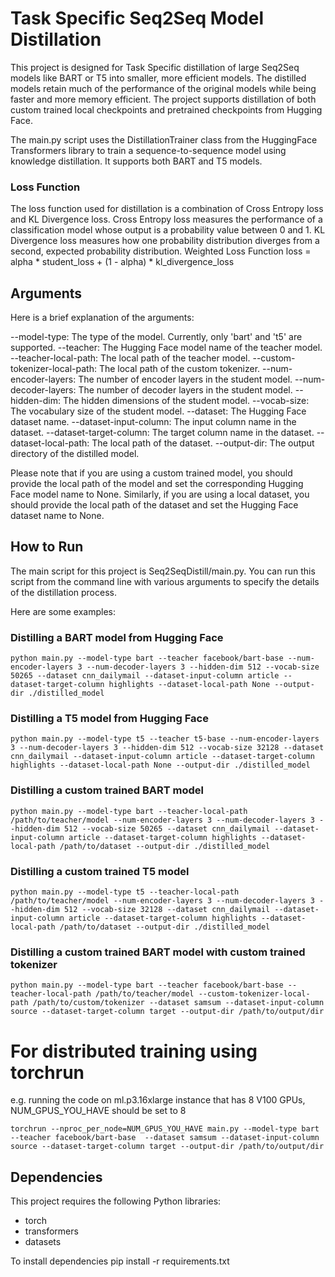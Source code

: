 # Task Specific Seq2Seq Model Distillation

This project is designed for Task Specific distillation of large Seq2Seq models like BART or T5 into smaller, more efficient models. The distilled models retain much of the performance of the original models while being faster and more memory efficient. The project supports distillation of both custom trained local checkpoints and pretrained checkpoints from Hugging Face.

The main.py script uses the DistillationTrainer class from the HuggingFace Transformers library to train a sequence-to-sequence model using knowledge distillation. It supports both BART and T5 models.

### Loss Function
The loss function used for distillation is a combination of Cross Entropy loss and KL Divergence loss. Cross Entropy loss measures the performance of a classification model whose output is a probability value between 0 and 1. KL Divergence loss measures how one probability distribution diverges from a second, expected probability distribution.
Weighted Loss Function 
    loss = alpha * student_loss + (1 - alpha) * kl_divergence_loss

## Arguments

Here is a brief explanation of the arguments:

--model-type: The type of the model. Currently, only 'bart' and 't5' are supported.
--teacher: The Hugging Face model name of the teacher model.
--teacher-local-path: The local path of the teacher model.
--custom-tokenizer-local-path: The local path of the custom tokenizer.
--num-encoder-layers: The number of encoder layers in the student model.
--num-decoder-layers: The number of decoder layers in the student model.
--hidden-dim: The hidden dimensions of the student model.
--vocab-size: The vocabulary size of the student model.
--dataset: The Hugging Face dataset name.
--dataset-input-column: The input column name in the dataset.
--dataset-target-column: The target column name in the dataset.
--dataset-local-path: The local path of the dataset.
--output-dir: The output directory of the distilled model.  

Please note that if you are using a custom trained model, you should provide the local path of the model and set the corresponding Hugging Face model name to None. Similarly, if you are using a local dataset, you should provide the local path of the dataset and set the Hugging Face dataset name to None.

## How to Run

The main script for this project is Seq2SeqDistill/main.py. You can run this script from the command line with various arguments to specify the details of the distillation process.

Here are some examples:

### Distilling a BART model from Hugging Face
    python main.py --model-type bart --teacher facebook/bart-base --num-encoder-layers 3 --num-decoder-layers 3 --hidden-dim 512 --vocab-size 50265 --dataset cnn_dailymail --dataset-input-column article --dataset-target-column highlights --dataset-local-path None --output-dir ./distilled_model

### Distilling a T5 model from Hugging Face
    python main.py --model-type t5 --teacher t5-base --num-encoder-layers 3 --num-decoder-layers 3 --hidden-dim 512 --vocab-size 32128 --dataset cnn_dailymail --dataset-input-column article --dataset-target-column highlights --dataset-local-path None --output-dir ./distilled_model

### Distilling a custom trained BART model

    python main.py --model-type bart --teacher-local-path /path/to/teacher/model --num-encoder-layers 3 --num-decoder-layers 3 --hidden-dim 512 --vocab-size 50265 --dataset cnn_dailymail --dataset-input-column article --dataset-target-column highlights --dataset-local-path /path/to/dataset --output-dir ./distilled_model

### Distilling a custom trained T5 model

    python main.py --model-type t5 --teacher-local-path /path/to/teacher/model --num-encoder-layers 3 --num-decoder-layers 3 --hidden-dim 512 --vocab-size 32128 --dataset cnn_dailymail --dataset-input-column article --dataset-target-column highlights --dataset-local-path /path/to/dataset --output-dir ./distilled_model

### Distilling a custom trained BART model with custom trained tokenizer
    python main.py --model-type bart --teacher facebook/bart-base --teacher-local-path /path/to/teacher/model --custom-tokenizer-local-path /path/to/custom/tokenizer --dataset samsum --dataset-input-column source --dataset-target-column target --output-dir /path/to/output/dir


# For distributed training using torchrun 
e.g. running the code on ml.p3.16xlarge instance that has 8 V100 GPUs, NUM_GPUS_YOU_HAVE should be set to 8
    
    torchrun --nproc_per_node=NUM_GPUS_YOU_HAVE main.py --model-type bart --teacher facebook/bart-base  --dataset samsum --dataset-input-column source --dataset-target-column target --output-dir /path/to/output/dir

## Dependencies

This project requires the following Python libraries:

- torch
- transformers
- datasets

To install dependencies 
    pip install -r requirements.txt





